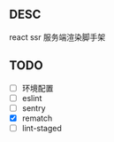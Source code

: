 ## DESC
react ssr 服务端渲染脚手架

## TODO
* [ ] 环境配置
* [ ] eslint
* [ ] sentry
* [x] rematch
* [ ] lint-staged
